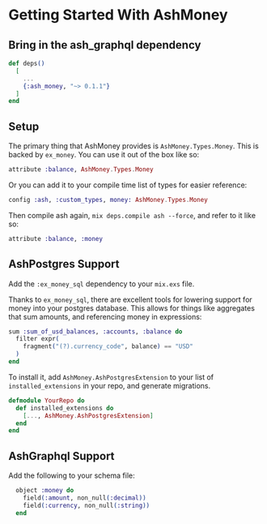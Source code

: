 # Getting Started With AshMoney

## Bring in the ash_graphql dependency

```elixir
def deps()
  [
    ...
    {:ash_money, "~> 0.1.1"}
  ]
end
```

## Setup

The primary thing that AshMoney provides is `AshMoney.Types.Money`. This is backed by `ex_money`. You can use it out of the box like so:

```elixir
attribute :balance, AshMoney.Types.Money
```

Or you can add it to your compile time list of types for easier reference:

```elixir
config :ash, :custom_types, money: AshMoney.Types.Money
```

Then compile ash again, `mix deps.compile ash --force`, and refer to it like so:

```elixir
attribute :balance, :money
```

## AshPostgres Support

Add the `:ex_money_sql` dependency to your `mix.exs` file.

Thanks to `ex_money_sql`, there are excellent tools for lowering support for money into your postgres database. This allows for things like aggregates that sum amounts, and referencing money in expressions:

```elixir
sum :sum_of_usd_balances, :accounts, :balance do
  filter expr(
    fragment("(?).currency_code", balance) == "USD"
  )
end
```

To install it, add `AshMoney.AshPostgresExtension` to your list of `installed_extensions` in your repo, and generate migrations.

```elixir
defmodule YourRepo do
  def installed_extensions do
    [..., AshMoney.AshPostgresExtension]
  end
end
```

## AshGraphql Support

Add the following to your schema file:

```elixir
  object :money do
    field(:amount, non_null(:decimal))
    field(:currency, non_null(:string))
  end
```